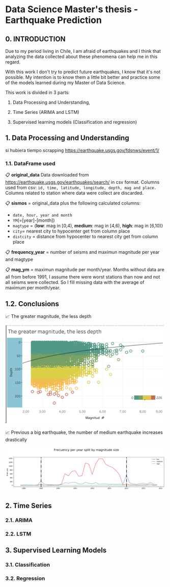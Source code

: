 # Data Science Master's thesis - Earthquake Prediction

## 0. INTRODUCTION

Due to my period living in Chile, I am afraid of earthquakes and I think that analyzing the data collected about these phenomena can help me in this regard.

With this work I don't try to predict future earthquakes, I know that it's not possible. My intention is to know them a little bit better and practice some of the models learned during my Master of Data Science.

This work is divided in 3 parts:

1. Data Processing and Understanding,

2. Time Series (ARIMA and LSTM) 

3. Supervised learning models (Classification and regression)

## 1. Data Processing and Understanding

si hubiera tiempo scrapping https://earthquake.usgs.gov/fdsnws/event/1/

### 1.1. DataFrame used

:clipboard: **original_data**
Data downloaded from https://earthquake.usgs.gov/earthquakes/search/ in csv format.
Columns used from csv: `id, time, latitude, longitude, depth, mag and place.`
Columns related to station where data were collect are discarded.

:clipboard: **sismos** = original_data plus the following calculated columns:
* `date, hour, year and month`
* `YM`(=[year]-[month])
* `magtype` = {__low__: mag in [0,4), __medium__: mag in [4,6), __high__: mag in [6,10)}
* `city`= nearest city to hypocenter get from column place
* `distcity` = distance from hypocenter to nearest city get from column place

:clipboard: **frequency_year** = number of seisms and maximun magnitude per year and magtype

:clipboard: **mag_ym** = maximun magnitude per month/year. Months without data are all from before 1991, I assume there were worst stations than now and not all seisms were collected. So I fill missing data with the average of maximum per month/year.

## 1.2. Conclusions

:chart_with_upwards_trend: The greater magnitude, the less depth

![alt text](./images/Conclusion1.png)

:chart_with_upwards_trend: Previous a big earthquake, the number of medium earthquake increases drastically

![alt text](./images/Conclusion2.png)

## 2. Time Series 

### 2.1. ARIMA 

### 2.2. LSTM

## 3. Supervised Learning Models 

### 3.1. Classification 

### 3.2. Regression
